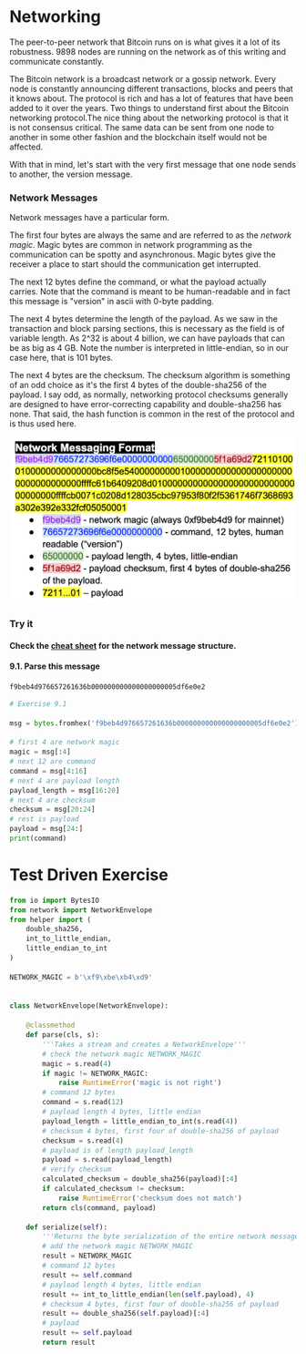 
# Networking

The peer-to-peer network that Bitcoin runs on is what gives it a lot of its robustness. 9898 nodes are running on the network as of this writing and communicate constantly.

The Bitcoin network is a broadcast network or a gossip network. Every node is constantly announcing different transactions, blocks and peers that it knows about. The protocol is rich and has a lot of features that have been added to it over the years. Two things to understand first about the Bitcoin networking protocol.The nice thing about the networking protocol is that it is not consensus critical. The same data can be sent from one node to another in some other fashion and the blockchain itself would not be affected.

With that in mind, let's start with the very first message that one node sends to another, the version message.

### Network Messages

Network messages have a particular form.

The first four bytes are always the same and are referred to as the *network magic*. Magic bytes are common in network programming as the communication can be spotty and asynchronous. Magic bytes give the receiver a place to start should the communication get interrupted.

The next 12 bytes define the command, or what the payload actually carries. Note that the command is meant to be human-readable and in fact this message is "version" in ascii with 0-byte padding.

The next 4 bytes determine the length of the payload. As we saw in the transaction and block parsing sections, this is necessary as the field is of variable length. As 2^32 is about 4 billion, we can have payloads that can be as big as 4 GB. Note the number is interpreted in little-endian, so in our case here, that is 101 bytes.

The next 4 bytes are the checksum. The checksum algorithm is something of an odd choice as it's the first 4 bytes of the double-sha256 of the payload. I say odd, as normally, networking protocol checksums generally are designed to have error-correcting capability and double-sha256 has none. That said, the hash function is common in the rest of the protocol and is thus used here.

![Networking Messaging Structure](./networking_messaging_structure.png)

### Try it

#### Check the [cheat sheet](https://drive.google.com/file/d/1XRby_QYBm5LvEv2rDqxJuKn_8ZsV1RHB/view) for the network message structure.

#### 9.1. Parse this message
```
f9beb4d976657261636b000000000000000000005df6e0e2
```


```python
# Exercise 9.1

msg = bytes.fromhex('f9beb4d976657261636b000000000000000000005df6e0e2')

# first 4 are network magic
magic = msg[:4]
# next 12 are command
command = msg[4:16]
# next 4 are payload length
payload_length = msg[16:20]
# next 4 are checksum
checksum = msg[20:24]
# rest is payload
payload = msg[24:]
print(command)
```

# Test Driven Exercise


```python
from io import BytesIO
from network import NetworkEnvelope
from helper import (
    double_sha256,
    int_to_little_endian,
    little_endian_to_int
)

NETWORK_MAGIC = b'\xf9\xbe\xb4\xd9'


class NetworkEnvelope(NetworkEnvelope):
    
    @classmethod
    def parse(cls, s):
        '''Takes a stream and creates a NetworkEnvelope'''
        # check the network magic NETWORK_MAGIC
        magic = s.read(4)
        if magic != NETWORK_MAGIC:
            raise RuntimeError('magic is not right')
        # command 12 bytes
        command = s.read(12)
        # payload length 4 bytes, little endian
        payload_length = little_endian_to_int(s.read(4))
        # checksum 4 bytes, first four of double-sha256 of payload
        checksum = s.read(4)
        # payload is of length payload_length
        payload = s.read(payload_length)
        # verify checksum
        calculated_checksum = double_sha256(payload)[:4]
        if calculated_checksum != checksum:
            raise RuntimeError('checksum does not match')
        return cls(command, payload)

    def serialize(self):
        '''Returns the byte serialization of the entire network message'''
        # add the network magic NETWORK_MAGIC
        result = NETWORK_MAGIC
        # command 12 bytes
        result += self.command
        # payload length 4 bytes, little endian
        result += int_to_little_endian(len(self.payload), 4)
        # checksum 4 bytes, first four of double-sha256 of payload
        result += double_sha256(self.payload)[:4]
        # payload
        result += self.payload
        return result
```

